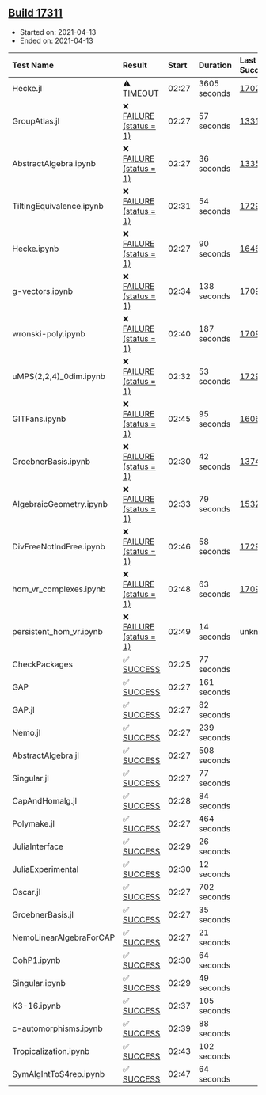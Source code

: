 ## [Build 17311](https://oscarci.mathematik.uni-kl.de/job/oscar/17311/)

* Started on: 2021-04-13
* Ended on: 2021-04-13

| Test Name    | Result | Start | Duration | Last Success | First Failure |
|:-------------|:-------|:------|:---------|:-------------|:--------------|
| Hecke.jl | ⚠ [TIMEOUT](https://oscarci.mathematik.uni-kl.de/job/oscar/17311/artifact/logs/build-17311/Hecke.jl.log) | 02:27 | 3605 seconds | [17022](https://oscarci.mathematik.uni-kl.de/job/oscar/17022/) | [17023](https://oscarci.mathematik.uni-kl.de/job/oscar/17023/) |
| GroupAtlas.jl | ❌ [FAILURE (status = 1)](https://oscarci.mathematik.uni-kl.de/job/oscar/17311/artifact/logs/build-17311/GroupAtlas.jl.log) | 02:27 | 57 seconds | [13311](https://oscarci.mathematik.uni-kl.de/job/oscar/13311/) | [13312](https://oscarci.mathematik.uni-kl.de/job/oscar/13312/) |
| AbstractAlgebra.ipynb | ❌ [FAILURE (status = 1)](https://oscarci.mathematik.uni-kl.de/job/oscar/17311/artifact/logs/build-17311/AbstractAlgebra.ipynb.log) | 02:27 | 36 seconds | [13355](https://oscarci.mathematik.uni-kl.de/job/oscar/13355/) | [13356](https://oscarci.mathematik.uni-kl.de/job/oscar/13356/) |
| TiltingEquivalence.ipynb | ❌ [FAILURE (status = 1)](https://oscarci.mathematik.uni-kl.de/job/oscar/17311/artifact/logs/build-17311/TiltingEquivalence.ipynb.log) | 02:31 | 54 seconds | [17297](https://oscarci.mathematik.uni-kl.de/job/oscar/17297/) | [17298](https://oscarci.mathematik.uni-kl.de/job/oscar/17298/) |
| Hecke.ipynb | ❌ [FAILURE (status = 1)](https://oscarci.mathematik.uni-kl.de/job/oscar/17311/artifact/logs/build-17311/Hecke.ipynb.log) | 02:27 | 90 seconds | [16463](https://oscarci.mathematik.uni-kl.de/job/oscar/16463/) | [16464](https://oscarci.mathematik.uni-kl.de/job/oscar/16464/) |
| g-vectors.ipynb | ❌ [FAILURE (status = 1)](https://oscarci.mathematik.uni-kl.de/job/oscar/17311/artifact/logs/build-17311/g-vectors.ipynb.log) | 02:34 | 138 seconds | [17099](https://oscarci.mathematik.uni-kl.de/job/oscar/17099/) | [17100](https://oscarci.mathematik.uni-kl.de/job/oscar/17100/) |
| wronski-poly.ipynb | ❌ [FAILURE (status = 1)](https://oscarci.mathematik.uni-kl.de/job/oscar/17311/artifact/logs/build-17311/wronski-poly.ipynb.log) | 02:40 | 187 seconds | [17098](https://oscarci.mathematik.uni-kl.de/job/oscar/17098/) | [17099](https://oscarci.mathematik.uni-kl.de/job/oscar/17099/) |
| uMPS(2,2,4)_0dim.ipynb | ❌ [FAILURE (status = 1)](https://oscarci.mathematik.uni-kl.de/job/oscar/17311/artifact/logs/build-17311/uMPS-2-2-4-_0dim.ipynb.log) | 02:32 | 53 seconds | [17297](https://oscarci.mathematik.uni-kl.de/job/oscar/17297/) | [17298](https://oscarci.mathematik.uni-kl.de/job/oscar/17298/) |
| GITFans.ipynb | ❌ [FAILURE (status = 1)](https://oscarci.mathematik.uni-kl.de/job/oscar/17311/artifact/logs/build-17311/GITFans.ipynb.log) | 02:45 | 95 seconds | [16068](https://oscarci.mathematik.uni-kl.de/job/oscar/16068/) | [16069](https://oscarci.mathematik.uni-kl.de/job/oscar/16069/) |
| GroebnerBasis.ipynb | ❌ [FAILURE (status = 1)](https://oscarci.mathematik.uni-kl.de/job/oscar/17311/artifact/logs/build-17311/GroebnerBasis.ipynb.log) | 02:30 | 42 seconds | [13748](https://oscarci.mathematik.uni-kl.de/job/oscar/13748/) | [13749](https://oscarci.mathematik.uni-kl.de/job/oscar/13749/) |
| AlgebraicGeometry.ipynb | ❌ [FAILURE (status = 1)](https://oscarci.mathematik.uni-kl.de/job/oscar/17311/artifact/logs/build-17311/AlgebraicGeometry.ipynb.log) | 02:33 | 79 seconds | [15322](https://oscarci.mathematik.uni-kl.de/job/oscar/15322/) | [15323](https://oscarci.mathematik.uni-kl.de/job/oscar/15323/) |
| DivFreeNotIndFree.ipynb | ❌ [FAILURE (status = 1)](https://oscarci.mathematik.uni-kl.de/job/oscar/17311/artifact/logs/build-17311/DivFreeNotIndFree.ipynb.log) | 02:46 | 58 seconds | [17297](https://oscarci.mathematik.uni-kl.de/job/oscar/17297/) | [17298](https://oscarci.mathematik.uni-kl.de/job/oscar/17298/) |
| hom_vr_complexes.ipynb | ❌ [FAILURE (status = 1)](https://oscarci.mathematik.uni-kl.de/job/oscar/17311/artifact/logs/build-17311/hom_vr_complexes.ipynb.log) | 02:48 | 63 seconds | [17099](https://oscarci.mathematik.uni-kl.de/job/oscar/17099/) | [17100](https://oscarci.mathematik.uni-kl.de/job/oscar/17100/) |
| persistent_hom_vr.ipynb | ❌ [FAILURE (status = 1)](https://oscarci.mathematik.uni-kl.de/job/oscar/17311/artifact/logs/build-17311/persistent_hom_vr.ipynb.log) | 02:49 | 14 seconds | unknown | unknown |
| CheckPackages | ✅ [SUCCESS](https://oscarci.mathematik.uni-kl.de/job/oscar/17311/artifact/logs/build-17311/CheckPackages.log) | 02:25 | 77 seconds |  |  |
| GAP | ✅ [SUCCESS](https://oscarci.mathematik.uni-kl.de/job/oscar/17311/artifact/logs/build-17311/GAP.log) | 02:27 | 161 seconds |  |  |
| GAP.jl | ✅ [SUCCESS](https://oscarci.mathematik.uni-kl.de/job/oscar/17311/artifact/logs/build-17311/GAP.jl.log) | 02:27 | 82 seconds |  |  |
| Nemo.jl | ✅ [SUCCESS](https://oscarci.mathematik.uni-kl.de/job/oscar/17311/artifact/logs/build-17311/Nemo.jl.log) | 02:27 | 239 seconds |  |  |
| AbstractAlgebra.jl | ✅ [SUCCESS](https://oscarci.mathematik.uni-kl.de/job/oscar/17311/artifact/logs/build-17311/AbstractAlgebra.jl.log) | 02:27 | 508 seconds |  |  |
| Singular.jl | ✅ [SUCCESS](https://oscarci.mathematik.uni-kl.de/job/oscar/17311/artifact/logs/build-17311/Singular.jl.log) | 02:27 | 77 seconds |  |  |
| CapAndHomalg.jl | ✅ [SUCCESS](https://oscarci.mathematik.uni-kl.de/job/oscar/17311/artifact/logs/build-17311/CapAndHomalg.jl.log) | 02:28 | 84 seconds |  |  |
| Polymake.jl | ✅ [SUCCESS](https://oscarci.mathematik.uni-kl.de/job/oscar/17311/artifact/logs/build-17311/Polymake.jl.log) | 02:27 | 464 seconds |  |  |
| JuliaInterface | ✅ [SUCCESS](https://oscarci.mathematik.uni-kl.de/job/oscar/17311/artifact/logs/build-17311/JuliaInterface.log) | 02:29 | 26 seconds |  |  |
| JuliaExperimental | ✅ [SUCCESS](https://oscarci.mathematik.uni-kl.de/job/oscar/17311/artifact/logs/build-17311/JuliaExperimental.log) | 02:30 | 12 seconds |  |  |
| Oscar.jl | ✅ [SUCCESS](https://oscarci.mathematik.uni-kl.de/job/oscar/17311/artifact/logs/build-17311/Oscar.jl.log) | 02:27 | 702 seconds |  |  |
| GroebnerBasis.jl | ✅ [SUCCESS](https://oscarci.mathematik.uni-kl.de/job/oscar/17311/artifact/logs/build-17311/GroebnerBasis.jl.log) | 02:27 | 35 seconds |  |  |
| NemoLinearAlgebraForCAP | ✅ [SUCCESS](https://oscarci.mathematik.uni-kl.de/job/oscar/17311/artifact/logs/build-17311/NemoLinearAlgebraForCAP.log) | 02:27 | 21 seconds |  |  |
| CohP1.ipynb | ✅ [SUCCESS](https://oscarci.mathematik.uni-kl.de/job/oscar/17311/artifact/logs/build-17311/CohP1.ipynb.log) | 02:30 | 64 seconds |  |  |
| Singular.ipynb | ✅ [SUCCESS](https://oscarci.mathematik.uni-kl.de/job/oscar/17311/artifact/logs/build-17311/Singular.ipynb.log) | 02:29 | 49 seconds |  |  |
| K3-16.ipynb | ✅ [SUCCESS](https://oscarci.mathematik.uni-kl.de/job/oscar/17311/artifact/logs/build-17311/K3-16.ipynb.log) | 02:37 | 105 seconds |  |  |
| c-automorphisms.ipynb | ✅ [SUCCESS](https://oscarci.mathematik.uni-kl.de/job/oscar/17311/artifact/logs/build-17311/c-automorphisms.ipynb.log) | 02:39 | 88 seconds |  |  |
| Tropicalization.ipynb | ✅ [SUCCESS](https://oscarci.mathematik.uni-kl.de/job/oscar/17311/artifact/logs/build-17311/Tropicalization.ipynb.log) | 02:43 | 102 seconds |  |  |
| SymAlgIntToS4rep.ipynb | ✅ [SUCCESS](https://oscarci.mathematik.uni-kl.de/job/oscar/17311/artifact/logs/build-17311/SymAlgIntToS4rep.ipynb.log) | 02:47 | 64 seconds |  |  |
